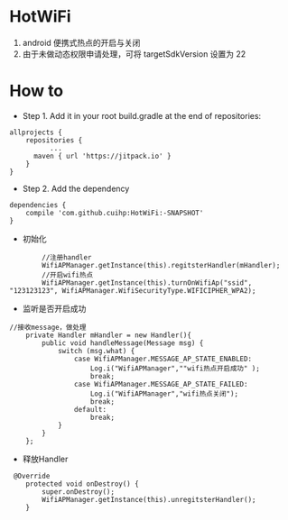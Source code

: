 # HotWiFi
  1. android 便携式热点的开启与关闭
  2. 由于未做动态权限申请处理，可将  targetSdkVersion 设置为 22

# How to


* Step 1. Add it in your root build.gradle at the end of repositories:
```
allprojects {
	repositories {
          ...
	  maven { url 'https://jitpack.io' }
	}
}
```
* Step 2. Add the dependency
```
dependencies {
	compile 'com.github.cuihp:HotWiFi:-SNAPSHOT'
}
```

* 初始化

```
        //注册handler
        WifiAPManager.getInstance(this).regitsterHandler(mHandler);
        //开启wifi热点
        WifiAPManager.getInstance(this).turnOnWifiAp("ssid", "123123123", WifiAPManager.WifiSecurityType.WIFICIPHER_WPA2);
```

* 监听是否开启成功

```
//接收message，做处理
    private Handler mHandler = new Handler(){
        public void handleMessage(Message msg) {
            switch (msg.what) {
                case WifiAPManager.MESSAGE_AP_STATE_ENABLED:
                    Log.i("WifiAPManager",""wifi热点开启成功" );
                    break;
                case WifiAPManager.MESSAGE_AP_STATE_FAILED:
                    Log.i("WifiAPManager","wifi热点关闭");
                    break;
                default:
                    break;
            }
        }
    };
```

* 释放Handler

```
 @Override
    protected void onDestroy() {
        super.onDestroy();
        WifiAPManager.getInstance(this).unregitsterHandler();
    }
 ```

